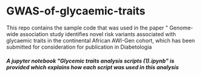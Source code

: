 # GWAS-of-glycaemic-traits
This repo contains the sample code that was used in the paper " Genome-wide association study identifies novel risk variants associated with 
glycaemic traits in the continental African AWI-Gen cohort, which has been submitted for consideration for publication in Diabetologia


##### A jupyter notebook "Glycemic traits analysis scripts (1).ipynb" is provided which explains how each script was used in this analysis
